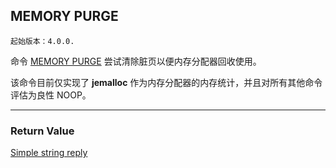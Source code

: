 ## MEMORY PURGE

    起始版本：4.0.0.

命令 [MEMORY PURGE](MEMORY%20PURGE.md) 尝试清除脏页以便内存分配器回收使用。

该命令目前仅实现了 **jemalloc** 作为内存分配器的内存统计，并且对所有其他命令评估为良性 NOOP。

---

### Return Value

[Simple string reply](../topics/protocol.md#resp-simple-strings)